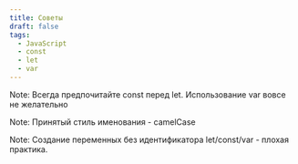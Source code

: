 ```yaml
---
title: Советы
draft: false
tags:
  - JavaScript
  - const
  - let
  - var
---
```

Note: Всегда предпочитайте const перед let. Использование var вовсе не желательно

Note: Принятый стиль именования - camelCase

Note: Создание переменных без идентификатора let/const/var - плохая практика.